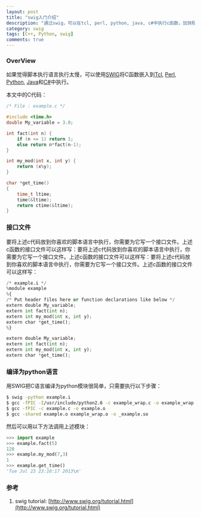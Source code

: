 ```yaml
---
layout: post
title: "swig入门介绍"
description: "通过swig，可以在tcl, perl, python, java, c#中执行c函数，加快程序运行速度"
category: swig
tags: [C++, Python, swig]
comments: true
---
```


### OverView

如果觉得脚本执行语言执行太慢，可以使用[SWIG](http://www.swig.org/)将C函数嵌入到[Tcl](http://www.tcl.tk/), [Perl](http://www.perl.org/), [Python](http://www.python.org/), [Java](http://java.sun.com/)和[C#](http://msdn.microsoft.com/netframework)中执行。

<!-- more -->

本文中的C代码：

```c++
/* File : example.c */

#include <time.h>
double My_variable = 3.0;

int fact(int n) {
	if (n <= 1) return 1;
	else return n*fact(n-1);
}

int my_mod(int x, int y) {
	return (x%y);
}

char *get_time()
{
	time_t ltime;
	time(&ltime);
	return ctime(&ltime);
}
```

### 接口文件

要将上述c代码放到你喜欢的脚本语言中执行，你需要为它写一个接口文件。上述c函数的接口文件可以这样写：要将上述c代码放到你喜欢的脚本语言中执行，你需要为它写一个接口文件。上述c函数的接口文件可以这样写：要将上述c代码放到你喜欢的脚本语言中执行，你需要为它写一个接口文件。上述c函数的接口文件可以这样写：

```python
/* example.i */
%module example
%{
/* Put header files here or function declarations like below */
extern double My_variable;
extern int fact(int n);
extern int my_mod(int x, int y);
extern char *get_time();
%}

extern double My_variable;
extern int fact(int n);
extern int my_mod(int x, int y);
extern char *get_time();
```

### 编译为python语言

用SWIG把C语言编译为python模块很简单，只需要执行以下步骤：

```bash
$ swig -python example.i
$ gcc -fPIC -I/usr/include/python2.6 -c example_wrap.c -o example_wrap.o
$ gcc -fPIC -c example.c -o example.o
$ gcc -shared example.o example_wrap.o -o _example.so
```

然后可以用以下方法调用上述模块：

```python
>>> import example
>>> example.fact(5)
120
>>> example.my_mod(7,3)
1
>>> example.get_time()
'Tue Jul 23 23:10:17 2013\n'
```

### 参考

1. swig tutorial: [http://www.swig.org/tutorial.html](http://www.swig.org/tutorial.html)
